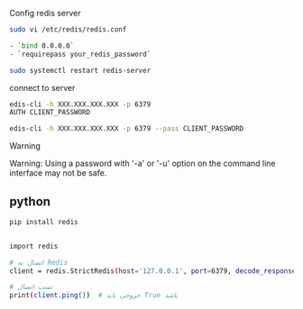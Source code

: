 
Config redis server

```bash
sudo vi /etc/redis/redis.conf

- `bind 0.0.0.0`
- `requirepass your_redis_password`

sudo systemctl restart redis-server

```



connect to server
```bash
edis-cli -h XXX.XXX.XXX.XXX -p 6379
AUTH CLIENT_PASSWORD


```


```bash
edis-cli -h XXX.XXX.XXX.XXX -p 6379 --pass CLIENT_PASSWORD
```

> [!WARNING]
> Warning: Using a password with '-a' or '-u' option on the command line interface may not be safe.
> 

## python
```bash
pip install redis


import redis

# اتصال به Redis
client = redis.StrictRedis(host='127.0.0.1', port=6379, decode_responses=True)

# تست اتصال
print(client.ping())  # خروجی باید True باشد

```

